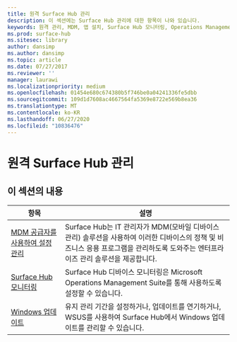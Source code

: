 ```yaml
---
title: 원격 Surface Hub 관리
description: 이 섹션에는 Surface Hub 관리에 대한 항목이 나와 있습니다.
keywords: 원격 관리, MDM, 앱 설치, Surface Hub 모니터링, Operations Management Suite, OMS
ms.prod: surface-hub
ms.sitesec: library
author: dansimp
ms.author: dansimp
ms.topic: article
ms.date: 07/27/2017
ms.reviewer: ''
manager: laurawi
ms.localizationpriority: medium
ms.openlocfilehash: 01454e680c674380b5f746be0a04241336fe5dbb
ms.sourcegitcommit: 109d1d7608ac4667564fa5369e8722e569b8ea36
ms.translationtype: MT
ms.contentlocale: ko-KR
ms.lasthandoff: 06/27/2020
ms.locfileid: "10836476"
---
```

# 원격 Surface Hub 관리

## 이 섹션의 내용

|항목 | 설명|
| ------ | --------------- |
| [MDM 공급자를 사용하여 설정 관리]( https://technet.microsoft.com/itpro/surface-hub/manage-settings-with-mdm-for-surface-hub) | Surface Hub는 IT 관리자가 MDM(모바일 디바이스 관리) 솔루션을 사용하여 이러한 디바이스의 정책 및 비즈니스 응용 프로그램을 관리하도록 도와주는 엔터프라이즈 관리 솔루션을 제공합니다.|
| [Surface Hub 모니터링]( https://technet.microsoft.com/itpro/surface-hub/monitor-surface-hub) | Surface Hub 디바이스 모니터링은 Microsoft Operations Management Suite를 통해 사용하도록 설정할 수 있습니다.|
| [Windows 업데이트](https://technet.microsoft.com/itpro/surface-hub/manage-windows-updates-for-surface-hub) | 유지 관리 기간을 설정하거나, 업데이트를 연기하거나, WSUS를 사용하여 Surface Hub에서 Windows 업데이트를 관리할 수 있습니다.|
